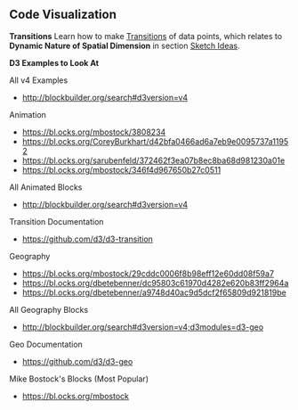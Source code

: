 ## Code Visualization

**Transitions**
Learn how to make [Transitions](https://github.com/zachpino/realtimespace/tree/master/week8) of data points, which relates to **Dynamic Nature of Spatial Dimension** in section [Sketch Ideas](sketch.md).

**D3 Examples to Look At**

All v4 Examples

- http://blockbuilder.org/search#d3version=v4

Animation

- https://bl.ocks.org/mbostock/3808234
- https://bl.ocks.org/CoreyBurkhart/d42bfa0466ad6a7eb9e0095737a11952
- https://bl.ocks.org/sarubenfeld/372462f3ea07b8ec8ba68d981230a01e
- https://bl.ocks.org/mbostock/346f4d967650b27c0511

All Animated Blocks

- http://blockbuilder.org/search#d3version=v4

Transition Documentation

- https://github.com/d3/d3-transition

Geography

- https://bl.ocks.org/mbostock/29cddc0006f8b98eff12e60dd08f59a7
- https://bl.ocks.org/dbetebenner/dc95803c61970d4282e620b83ff2964a
- https://bl.ocks.org/dbetebenner/a9748d40ac9d5dcf2f65809d921819be

All Geography Blocks

- http://blockbuilder.org/search#d3version=v4;d3modules=d3-geo

Geo Documentation

- https://github.com/d3/d3-geo

Mike Bostock's Blocks (Most Popular)

- https://bl.ocks.org/mbostock
